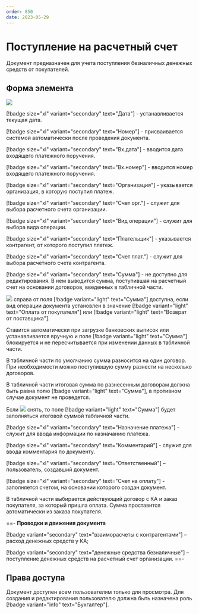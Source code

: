 ```yaml
---
order: 850
date: 2023-05-29
---
```

# Поступление на расчетный счет

Документ предназначен для учета поступления безналичных денежных средств от покупателей.

## Форма элемента

![](/images/Поступление_на_рс.jpg)

[!badge size="xl" variant="secondary" text="Дата"] -  устанавливается текущая дата.

[!badge size="xl" variant="secondary" text="Номер"] - присваивается системой автоматически после проведения документа.

[!badge size="xl" variant="secondary" text="Вх.дата"] - вводится дата входящего платежного поручения.

[!badge size="xl" variant="secondary" text="Вх.номер"] - вводится номер входящего платежного поручения.

[!badge size="xl" variant="secondary" text="Организация"] - указывается организация, в которую поступил платеж.

[!badge size="xl" variant="secondary" text="Счет орг."] - служит для выбора расчетного счета организации.

[!badge size="xl" variant="secondary" text="Вид операции"] - служит для выбора вида операции.

[!badge size="xl" variant="secondary" text="Плательщик"] - указывается контрагент, от которого поступил платеж.

[!badge size="xl" variant="secondary" text="Счет плат."] - служит для выбора расчетного счета контрагента.

[!badge size="xl" variant="secondary" text="Сумма"] - не доступно для редактирования. В нем выводится сумма, поступившая на расчетный счет на основании договоров, введенных в табличной части.

 ![](/images/Галочка.jpg) справа от поля [!badge variant="light" text="Сумма"] доступна, если вид операции документа установлен в значение [!badge variant="light" text="Оплата от покупателя"] или [!badge variant="light" text="Возврат от поставщика"]. 

Ставится автоматически при загрузке банковских выписок или устанавливается вручную и поле [!badge variant="light" text="Сумма"] блокируется и не пересчитывается при изменении данных в табличной части.

В табличной части по умолчанию сумма разносится на один договор. При необходимости можно поступившую сумму разнести на несколько договоров.

В табличной части итоговая сумма по разнесенным договорам должна быть равна полю [!badge variant="light" text="Сумма"], в противном случае документ не проведется.

Если ![](/images/Галочка.jpg) снять, то поле [!badge variant="light" text="Сумма"] будет заполняться итоговой суммой табличной части.

[!badge size="xl" variant="secondary" text="Назначение платежа"] - служит для ввода информации по назначанию платежа.

[!badge size="xl" variant="secondary" text="Комментарий"] - служит для ввода комментария по документу.

[!badge size="xl" variant="secondary" text="Ответственный"] – пользователь, создавший документ.

[!badge size="xl" variant="secondary" text="Счет на оплату"] - заполняется счетом, на основании которого создан документ.

В табличной части выбирается действующий договор с КА и заказ покупателя, за который пришла оплата. Сумма проставится автоматически из заказа покупателя.

==- **Проводки и движения документа**

[!badge variant="secondary" text="взаиморасчеты с контрагентами"] – расход денежных средств у КА;

[!badge variant="secondary" text="денежные средства безналичные"] – поступление денежных средств на расчетный счет организации.
==-

## Права доступа

Документ доступен всем пользователям только для просмотра. Для создания и редактирования пользователю должна быть назначена роль [!badge variant="info" text="Бухгалтер"].

